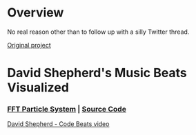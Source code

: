 # Overview

No real reason other than to follow up with a silly Twitter thread. 

[Original project](https://github.com/therewasaguy/p5-music-viz/)

# David Shepherd's Music Beats Visualized

### [FFT Particle System](https://efredericks.github.io/p5-music-viz/demos/05a_fft_particle_system) | [Source Code](https://github.com/efredericks/p5-music-viz/blob/master/demos/05a_fft_particle_system/sketch.js)

[David Shepherd - Code Beats video](https://www.twitch.tv/videos/587617869)
